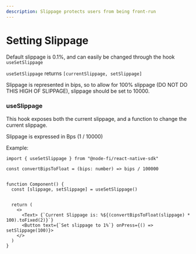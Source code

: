 ```yaml
---
description: Slippage protects users from being front-run
---
```


# Setting Slippage

Default slippage is 0.1%, and can easily be changed through the hook `useSetSlippage`

`useSetSlippage` returns `[currentSlippage, setSlippage]`

Slippage is represented in bips, so to allow for 100% slippage (DO NOT DO THIS HIGH OF SLIPPAGE), slippage should be set to 10000.

### **useSlippage**

This hook exposes both the current slippage, and a function to change the current slippage.

Slippage is expressed in Bps (1 / 10000)

Example:

```tsx
import { useSetSlippage } from "@node-fi/react-native-sdk"

const convertBipsToFloat = (bips: number) => bips / 100000


function Component() {
  const [slippage, setSlippage] = useSetSlippage()


  return (
    <>
      <Text> {`Current Slippage is: %${(convertBipsToFloat(slippage) * 100).toFixed(2)}`}
      <Button text={`Set slippage to 1%`} onPress={() => setSlippage(100)}>
    </>
  )
}
```
